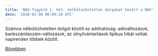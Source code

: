 ```yaml
---
title: 'NAV-figyelő 1. hét: nélkülözhetetlen dolgokat közölt a NAV'
date: '2018-01-08 06:09:10 UTC'
---
```


Számos nélkülözhetetlen dolgot közölt az adóhatóság: adóváltozások, bankszámlaszám-változások, az útnyilvántartások tipikus hibái voltak napirenden többek között.


[Bővebben](http://ift.tt/2CSTzdu)
